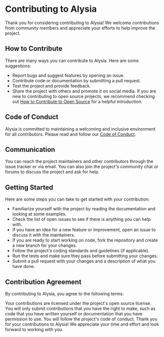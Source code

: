 # Contributing to Alysia

Thank you for considering contributing to Alysia! We welcome contributions from community members and appreciate your efforts to help improve the project.

## How to Contribute

There are many ways you can contribute to Alysia. Here are some suggestions:

- Report bugs and suggest features by opening an issue.
- Contribute code or documentation by submitting a pull request.
- Test the project and provide feedback.
- Share the project with others and promote it on social media.
If you are new to contributing to open source projects, we recommend checking out [How to Contribute to Open Source](https://opensource.guide/how-to-contribute/) for a helpful introduction.

## Code of Conduct

Alysia is committed to maintaining a welcoming and inclusive environment for all contributors. Please read and follow our [Code of Conduct](https://github.com/mase-git/alysia/blob/main/CONDUCT.md).

## Communication

You can reach the project maintainers and other contributors through the issue tracker or via email.
You can also join the project's community chat or forums to discuss the project and ask for help.

## Getting Started

Here are some steps you can take to get started with your contribution:

- Familiarize yourself with the project by reading the documentation and looking at some examples.
- Check the list of open issues to see if there is anything you can help with.
- If you have an idea for a new feature or improvement, open an issue to discuss it with the maintainers.
- If you are ready to start working on code, fork the repository and create a new branch for your changes.
- Follow the project's coding standards and guidelines (if applicable).
- Run the tests and make sure they pass before submitting your changes.
- Submit a pull request with your changes and a description of what you have done.

## Contribution Agreement

By contributing to Alysia, you agree to the following terms:

Your contributions are licensed under the project's open source license.
You will only submit contributions that you have the right to make, such as code that you have written yourself or documentation that you have permission to use.
You will follow the project's code of conduct.
Thank you for your contributions to Alysia! We appreciate your time and effort and look forward to working with you.
